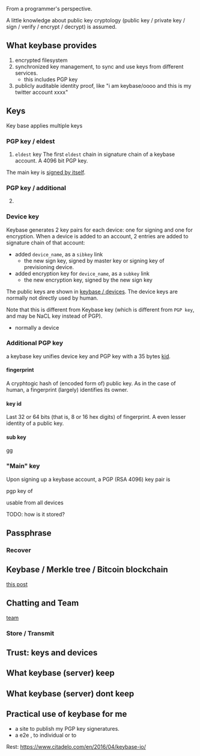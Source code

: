 

From a programmer's perspective.

A little knowledge about public key cryptology (public key / private key / sign / verify / encrypt / decrypt) is assumed.

## What keybase provides

1. encrypted filesystem
2. synchronized key management, to sync and use keys from different services.
    - this includes PGP key
3. publicly auditable identity proof, like "i am keybase/oooo and this is my twitter account xxxx"

## Keys

Key base applies multiple keys 

### PGP key / eldest

1. `eldest` key
The first `eldest` chain in signature chain of a keybase account. A 4096 bit PGP key.

The main key is [signed by itself](http://www.iusmentis.com/technology/remailers/selfsign.html).

### PGP key / additional

2. 

### Device key

Keybase generates 2 key pairs for each device: one for signing and one for encryption.
When a device is added to an account, 2 entries are added to signature chain of that account:

- added `device_name`, as a `sibkey` link
    - the new sign key, signed by master key or signing key of previsioning device.
- added encryption key for `device_name`, as a `subkey` link
    - the new encryption key, signed by the new sign key

The public keys are shown in [keybase / devices](https://github.com/keybase/keybase-issues/issues/2238#issuecomment-217738229).
The device keys are normally not directly used by human.

Note that this is different from 
Keybase key (which is different from `PGP key`, and may be NaCL key instead of PGP).

- normally a device

### Additional PGP key

a keybase key unifies device key and PGP key with a 35 bytes [kid](https://keybase.io/docs/api/1.0/kid).


#### fingerprint

A cryphtogic hash of (encoded form of) public key.
As in the case of human, a fingerprint (largely) identifies its owner.

#### key id

Last 32 or 64 bits (that is, 8 or 16 hex digits) of fingerprint.
A even lesser identity of a public key.

#### sub key

gg

### "Main" key

Upon signing up a keybase account, a PGP (RSA 4096) key pair is 

pgp key of 

usable from all devices

TODO: how is it stored?

## Passphrase

### Recover


## Keybase / Merkle tree / Bitcoin blockchain

[this post](http://chrislaing.net/blog/keybase-keys-for-everyone-part-ii/)

## Chatting and Team

[team](https://keybase.io/blog/introducing-keybase-teams)

### Store / Transmit

## Trust: keys and devices

## What keybase (server) keep

## What keybase (server) dont keep

## Practical use of keybase for me

- a site to publish my PGP key signeratures.
- a e2e , to individual or to 

Rest: https://www.citadelo.com/en/2016/04/keybase-io/
